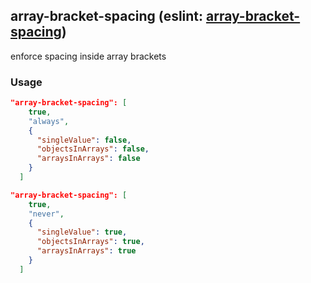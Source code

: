 <!-- Start:AutoDoc:: Modify `src/readme/rules.ts` and run `gulp readme` to update block -->
## array-bracket-spacing (eslint: [array-bracket-spacing](http://eslint.org/docs/rules/array-bracket-spacing))

enforce spacing inside array brackets

### Usage

```json
"array-bracket-spacing": [
    true,
    "always",
    {
      "singleValue": false,
      "objectsInArrays": false,
      "arraysInArrays": false
    }
  ]
```

```json
"array-bracket-spacing": [
    true,
    "never",
    {
      "singleValue": true,
      "objectsInArrays": true,
      "arraysInArrays": true
    }
  ]
```

<!-- End:AutoDoc -->
